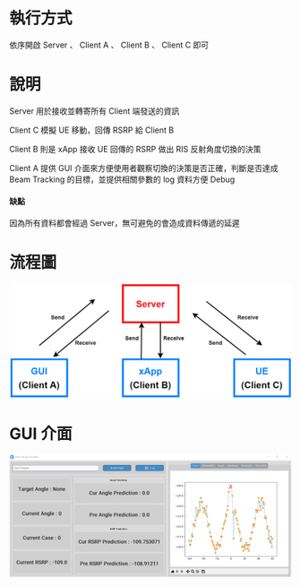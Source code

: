 # 執行方式
依序開啟 Server 、 Client A 、 Client B 、 Client C 即可

# 說明

Server 用於接收並轉寄所有 Client 端發送的資訊


Client C 模擬 UE 移動，回傳 RSRP 給 Client B


Client B 則是 xApp 接收 UE 回傳的 RSRP 做出 RIS 反射角度切換的決策 


Client A 提供 GUI 介面來方便使用者觀察切換的決策是否正確，判斷是否達成 Beam Tracking 的目標，並提供相關參數的 log 資料方便 Debug

#### 缺點
因為所有資料都會經過 Server，無可避免的會造成資料傳遞的延遲

# 流程圖

![image](https://github.com/JasonHongOO/RIS_Simulator_Client_Server/blob/main/Image/Flowchart.png)

# GUI 介面

![image](https://github.com/JasonHongOO/RIS_Simulator_Client_Server/blob/main/Image/GUI.jpg)